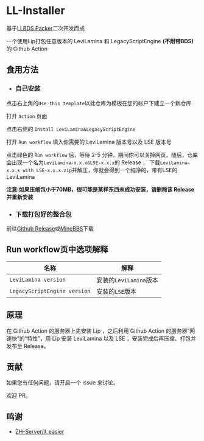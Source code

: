 # LL-Installer

基于[LLBDS Packer](https://github.com/FTS427/llbds_packer)二次开发而成

一个使用Lip打包任意版本的 LeviLamina 和 LegacyScriptEngine **(不附带BDS)** 的 Github Action

## 食用方法

+ ### 自己安装

点击右上角的`Use this template`以此仓库为模板在您的帐户下建立一个新仓库

打开 `Action` 页面

点击右侧的 `Install LeviLamina&LegacyScriptEngine`

打开 `Run workflow` 填入你需要的 LeviLamina 版本号以及 LSE 版本号

点击绿色的 `Run workflow` 后，等待 2-5 分钟，期间你可以关掉网页。随后，仓库会出现一个名为`LeviLamina-x.x.x&LSE-x.x.x`的 Release ， 下载`LeviLamina-x.x.x with LSE-x.x.x.zip`并解压，你就会得到一个纯净的，带有LSE的LeviLamina

**注意:如果压缩包小于70MB，很可能是某样东西未成功安装，请删除该 Release 并重新安装**

+ ### 下载打包好的整合包

前往[Github Release](https://github.com/pingguo114514/LL-Installer/releases)或[MineBBS](https://www.minebbs.com/resources/levilamina-legacyscriptengine.7230/)下载

## Run workflow页中选项解释

| 名称                          | 解释                  |
| ---------------------------- | ---------------------|
| `LeviLamina version`         | 安装的`LeviLamina`版本 |
| `LegacyScriptEngine version` | 安装的`LSE`版本        |

## 原理

在 Github Action 的服务器上先安装 Lip ，之后利用 Github Action 的服务器“网速快”的“特性”，用 Lip 安装 LeviLamina 以及 LSE ，安装完成后再压缩、打包并发布至 Release。

## 贡献

如果您有任何问题，请开启一个 issue 来讨论。

欢迎 PR。

## 鸣谢

+ [ZH-Server/ll_easier](https://github.com/ZH-Server/ll_easier)